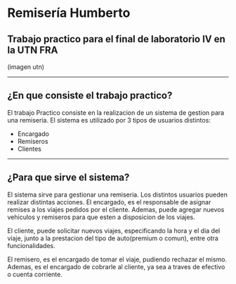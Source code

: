 # Remisería Humberto
## Trabajo practico para el final de laboratorio IV en la UTN FRA
(imagen utn)

---

## ¿En que consiste el trabajo practico?

El trabajo Practico consiste en la realizacion de un sistema de gestion para una remiseria.
El sistema es utilizado por 3 tipos de usuarios distintos:

* Encargado
* Remiseros
* Clientes

---

## ¿Para que sirve el sistema?

El sistema sirve para gestionar una remiseria. Los distintos usuarios pueden realizar distintas acciones.
El encargado, es el responsable de asignar remises a los viajes pedidos por el cliente.
Ademas, puede agregar nuevos vehiculos y remiseros para que esten a disposicion de los viajes.

El cliente, puede solicitar nuevos viajes, especificando la hora y el dia del viaje, junto a la prestacion del
tipo de auto(premium o comun), entre otra funcionalidades.

El remisero, es el encargado de tomar el viaje, pudiendo rechazar el mismo. Ademas, es el encargado de cobrarle
al cliente, ya sea a traves de efectivo o cuenta corriente.